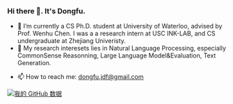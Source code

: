 ### Hi there 👋. It's Dongfu.

- 🔭 I’m currently a CS Ph.D. student at University of Waterloo, advised by Prof. Wenhu Chen. I was a a research intern at USC INK-LAB, and CS undergraduate at Zhejiang Univeristy.
- 🌱 My research interesets lies in Natural Language Processing, especially CommonSense Reasonning, Large Language Model&Evaluation, Text Generation. 
<!-- - 👯 I’m looking to collaborate on ... -->
<!-- - 🤔 I’m looking for help with ... -->
<!-- - 💬 Ask me about ... -->
- 📫 How to reach me: dongfu.jdf@gmail.com
<!-- - 😄 Pronouns: ... -->


[![我的 GitHub 数据](https://github-readme-stats.vercel.app/api?username=jdf-prog)]()
